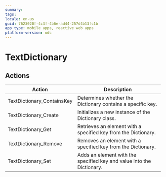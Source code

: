 ```yaml
---
summary:
tags:
locale: en-us
guid: 7623020f-4c3f-4b6e-ad44-257d4b13fc1b
app_type: mobile apps, reactive web apps
platform-version: odc
---
```

# TextDictionary

## Actions

Action | Description
---|---
TextDictionary_ContainsKey | Determines whether the Dictionary contains a specific key.
TextDictionary_Create | Initializes a new instance of the Dictionary class.
TextDictionary_Get | Retrieves an element with a specified key from the Dictionary.
TextDictionary_Remove | Removes an element with a specified key from the Dictionary.
TextDictionary_Set | Adds an element with the specified key and value into the Dictionary. 
